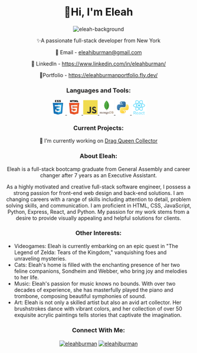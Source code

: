<h1 align="center">👋Hi, I'm Eleah</h1>
<div align="center">
  <img align="center" src="https://i.ibb.co/F6tVxLg/eleah-background.jpg" alt="eleah-background" border="0" width="400px">
</div>
<p align="center">✨A passionate full-stack developer from New York</p>
  <p align="center">📧 Email - <a href="mailto:eleahjburman@gmail.com">
    eleahjburman@gmail.com
  </a></p>
<p align="center">💼 LinkedIn - <a href="https://www.linkedin.com/in/eleahburman/">https://www.linkedin.com/in/eleahburman/</a></p>
<p align="center">🎨Portfolio - <a href="https://eleahburmanportfolio.fly.dev/">https://eleahburmanportfolio.fly.dev/</a></p>
<h3 align="center">Languages and Tools:</h3>
<p align="center"> <a href="https://www.w3schools.com/css/" target="_blank" rel="noreferrer"> <img src="https://raw.githubusercontent.com/devicons/devicon/master/icons/css3/css3-original-wordmark.svg" alt="css3" width="40" height="40"/> </a><a href="https://www.w3.org/html/" target="_blank" rel="noreferrer"> <img src="https://raw.githubusercontent.com/devicons/devicon/master/icons/html5/html5-original-wordmark.svg" alt="html5" width="40" height="40"/> </a> <a href="https://developer.mozilla.org/en-US/docs/Web/JavaScript" target="_blank" rel="noreferrer"> <img src="https://raw.githubusercontent.com/devicons/devicon/master/icons/javascript/javascript-original.svg" alt="javascript" width="40" height="40"/> </a> <a href="https://www.mongodb.com/" target="_blank" rel="noreferrer"> <img src="https://raw.githubusercontent.com/devicons/devicon/master/icons/mongodb/mongodb-original-wordmark.svg" alt="mongodb" width="40" height="40"/> </a> <a href="https://www.python.org" target="_blank" rel="noreferrer"> <img src="https://raw.githubusercontent.com/devicons/devicon/master/icons/python/python-original.svg" alt="python" width="40" height="40"/> </a> <a href="https://reactjs.org/" target="_blank" rel="noreferrer"> <img src="https://raw.githubusercontent.com/devicons/devicon/master/icons/react/react-original-wordmark.svg" alt="react" width="40" height="40"/> </a> </p>

<h3 align="center">Current Projects:</h3>
<p align="center">🔭 I’m currently working on <a href="https://github.com/EleahBurman/drag-queen-collector">Drag Queen Collector</a></p>

<h3 align="center">About Eleah:</h3>
<p align="center">Eleah is a full-stack bootcamp graduate from General Assembly and career changer after 7 years as an Executive Assistant.</p>
<p align="center">As a highly motivated and creative full-stack software engineer, I possess a strong passion for front-end web design and back-end solutions. I am changing careers with a range of skills including attention to detail, problem solving skills, and communication. I am proficient in HTML, CSS, JavaScript, Python, Express, React, and Python. My passion for my work stems from a desire to provide visually appealing and helpful solutions for clients.</p>

<h3  align="center">Other Interests:</h3>
  <ul>
    <li>Videogames: Eleah is currently embarking on an epic quest in "The Legend of Zelda: Tears of the Kingdom," vanquishing foes and unraveling mysteries.</li>
    <li>Cats: Eleah's home is filled with the enchanting presence of her two feline companions, Sondheim and Webber, who bring joy and melodies to her life.</li>
    <li>Music: Eleah's passion for music knows no bounds. With over two decades of experience, she has masterfully played the piano and trombone, composing beautiful symphonies of sound.</li>
    <li>Art: Eleah is not only a skilled artist but also an avid art collector. Her brushstrokes dance with vibrant colors, and her collection of over 50 exquisite acrylic paintings tells stories that captivate the imagination.</li>
</ul>
<h3 align="center">Connect With Me:</h3>
<p align="center">
<a href="https://linkedin.com/in/eleahburman" target="blank"><img align="center" src="https://raw.githubusercontent.com/rahuldkjain/github-profile-readme-generator/master/src/images/icons/Social/linked-in-alt.svg" alt="eleahburman" height="30" width="40" /></a>
<a href="https://fb.com/eleahjburman" target="blank"><img align="center" src="https://raw.githubusercontent.com/rahuldkjain/github-profile-readme-generator/master/src/images/icons/Social/facebook.svg" alt="eleahjburman" height="30" width="40" /></a>
</p>
